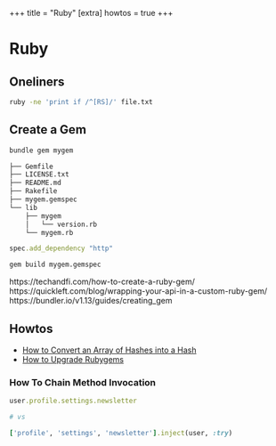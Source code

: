 +++
title = "Ruby"
[extra]
howtos = true
+++

# Ruby

## Oneliners

```bash
ruby -ne 'print if /^[RS]/' file.txt
```

## Create a Gem

```bash
bundle gem mygem

├── Gemfile
├── LICENSE.txt
├── README.md
├── Rakefile
├── mygem.gemspec
└── lib
    ├── mygem
    │   └── version.rb
    └── mygem.rb
```

```ruby
spec.add_dependency "http"
```

```bash
gem build mygem.gemspec
```

https&#x3A;//techandfi.com/how-to-create-a-ruby-gem/ https&#x3A;//quickleft.com/blog/wrapping-your-api-in-a-custom-ruby-gem/ https&#x3A;//bundler.io/v1.13/guides/creating_gem

## Howtos

-   [How to Convert an Array of Hashes into a Hash](@/programming/ruby/howtos/howto-convert-array-of-hashes-hash-ruby.md)
-   [How to Upgrade Rubygems](@/programming/ruby/howtos/howto-upgrade-rubygems.md)

### How To Chain Method Invocation

```ruby
user.profile.settings.newsletter

# vs

['profile', 'settings', 'newsletter'].inject(user, :try)
```

